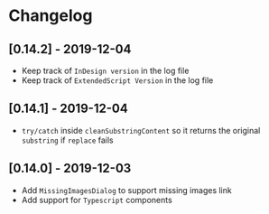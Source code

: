 # Changelog
## [0.14.2] - 2019-12-04
- Keep track of `InDesign version` in the log file 
- Keep track of `ExtendedScript Version` in the log file
  
## [0.14.1] - 2019-12-04
- `try/catch` inside `cleanSubstringContent` so it returns the original `substring` if `replace` fails

## [0.14.0] - 2019-12-03
- Add `MissingImagesDialog` to support missing images link
- Add support for `Typescript` components